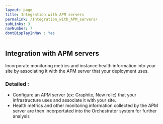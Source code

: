 ```yaml
---
layout: page
title: Integration with APM servers
permalink: /Integration_with_APM_servers/
subLinks: 3
navNumber: 7
dontDisplayInNav : Yes
---
```

<div class='mainContent'>
<h2>Integration with APM servers</h2>
<p>
Incorporate monitoring metrics and instance health information into your site by associating it with the APM server that your deployment uses.</p>

<h3>Detailed :</h2>

<ul>
<li>Configure an APM server (ex: Graphite, New relic) that your infrastructure uses and  associate it with your site.</li>

<li>Health metrics and other monitoring information collected by the APM server are then incorportated into the Orchestrator system for further analysis</li>
</ul>
</div>